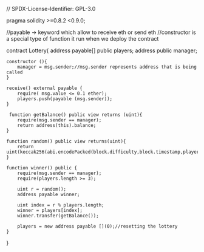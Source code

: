 // SPDX-License-Identifier: GPL-3.0

pragma solidity >=0.8.2 <0.9.0;

//payable -> keyword which allow to receive eth or send eth
//constructor is a special type of function it run when we deploy the contract

contract Lottery{
    address payable[] public players;
    address public manager;
    
    constructor (){ 
        manager = msg.sender;//msg.sender represents address that is being called
    }

    receive() external payable {
        require( msg.value <= 0.1 ether); 
        players.push(payable (msg.sender));
    }
    
     function getBalance() public view returns (uint){
        require(msg.sender == manager);
        return address(this).balance;
    }

    function random() public view returns(uint){
        return uint(keccak256(abi.encodePacked(block.difficulty,block.timestamp,players.length)));
    }

    function winner() public {
        require(msg.sender == manager);
        require(players.length >= 3);

        uint r = random();
        address payable winner;

        uint index = r % players.length;
        winner = players[index];
        winner.transfer(getBalance());

        players = new address payable [](0);//resetting the lottery
    }
    
}
